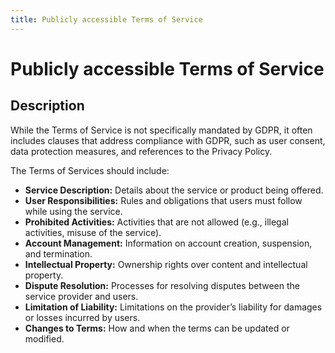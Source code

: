 ```yaml
---
title: Publicly accessible Terms of Service
---
```

# Publicly accessible Terms of Service
## Description
While the Terms of Service is not specifically mandated by GDPR, it often includes clauses that address compliance with GDPR, such as user consent, data protection measures, and references to the Privacy Policy.

The Terms of Services should include:
- **Service Description:** Details about the service or product being offered.
- **User Responsibilities:** Rules and obligations that users must follow while using the service.
- **Prohibited Activities:** Activities that are not allowed (e.g., illegal activities, misuse of the service).
- **Account Management:** Information on account creation, suspension, and termination.
- **Intellectual Property:** Ownership rights over content and intellectual property.
- **Dispute Resolution:** Processes for resolving disputes between the service provider and users.
- **Limitation of Liability:** Limitations on the provider’s liability for damages or losses incurred by users.
- **Changes to Terms:** How and when the terms can be updated or modified.